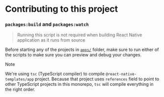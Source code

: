Contributing to this project
====

### `packages:build` and `packages:watch`

> Running this script is not required when building React Native application as it runs from source

Before starting any of the projects in [`apps/`](./apps/) folder, make sure to run either of the scripts to make sure you can preview and debug your changes.

> [!NOTE]
> We're using `tsc` (TypeScript compiler) to compile `@react-native-templates/app` project. Because that project uses `references` field to point to other TypeScript projects in this monorepo, `tsc` will compile everything in the right order.
